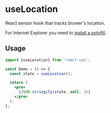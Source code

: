 # useLocation

React sensor hook that tracks brower's location.

For Internet Explorer you need to [install a polyfill](https://github.com/streamich/react-use/issues/73).


## Usage

```jsx
import {useLocation} from 'react-use';

const Demo = () => {
  const state = useLocation();

  return (
    <pre>
      {JSON.stringify(state, null, 2)}
    </pre>
  );
};
```
